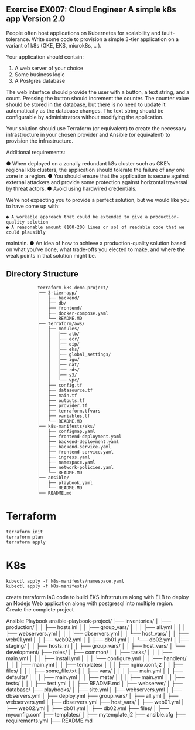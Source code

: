 Exercise EX007: Cloud Engineer
A simple k8s app
Version 2.0
---


People often host applications on Kubernetes for scalability and fault-tolerance. Write some
code to provision a simple 3-tier application on a variant of k8s (GKE, EKS, microk8s, .. ).

Your application should contain:
1. A web server of your choice
2. Some business logic
3. A Postgres database


The web interface should provide the user with a button, a text string, and a count. Pressing
the button should increment the counter. The counter value should be stored in the
database, but there is no need to update it automatically as the database changes. The text
string should be configurable by administrators without modifying the application.


Your solution should use Terraform (or equivalent) to create the necessary infrastructure in
your chosen provider and Ansible (or equivalent) to provision the infrastructure.

Additional requirements:

● When deployed on a zonally redundant k8s cluster such as GKE’s regional k8s
clusters, the application should tolerate the failure of any one zone in a region.
● You should ensure that the application is secure against external attackers and
provide some protection against horizontal traversal by threat actors.
● Avoid using hardwired credentials.


We’re not expecting you to provide a perfect solution, but we would like you to have come up
with:

    ● A workable approach that could be extended to give a production-quality solution
    ● A reasonable amount (100-200 lines or so) of readable code that we could plausibly
maintain.
    ● An idea of how to achieve a production-quality solution based on what you’ve done,
what trade-offs you elected to make, and where the weak points in that solution might
be.
## Directory Structure



                terraform-k8s-demo-project/
                ├── 3-tier-app/
                │   ├── backend/
                │   ├── db/
                │   ├── frontend/
                │   ├── docker-compose.yaml
                │   └── README.MD
                ├── terraform/aws/
                │   ├── modules/
                │   │   ├── alb/
                │   │   ├── ecr/
                │   │   ├── eip/
                │   │   ├── eks/
                │   │   ├── global_settings/
                │   │   ├── igw/
                │   │   ├── nat/
                │   │   ├── rds/
                │   │   ├── s3/
                │   │   └── vpc/
                │   ├── config.tf
                │   ├── datasource.tf
                │   ├── main.tf
                │   ├── outputs.tf
                │   ├── provider.tf
                │   ├── terraform.tfvars
                │   ├── variables.tf
                │   └── README.MD
                ├── k8s-manifests/eks/
                │   ├── configmap.yaml
                │   ├── frontend-deployment.yaml
                │   ├── backend-deployment.yaml
                │   ├── backend-service.yaml
                │   ├── frontend-service.yaml
                │   ├── ingress.yaml
                │   ├── namespace.yaml
                │   ├── network-policies.yaml
                │   └── README.MD
                ├── ansible/
                │   ├── playbook.yaml
                │   └── README.MD
                └── README.md

# Terraform
    terraform init
    terraform plan
    terraform apply

# K8s
    kubectl apply -f k8s-manifests/namespace.yaml
    kubectl apply -f k8s-manifests/


create  terraform IaC code to build EKS infrstruture along with ELB to deploy  an Nodejs Web application along with postgresql into multiple region. Create the complete project

Ansible Playbook
ansible-playbook-project/
├── inventories/
│   ├── production/
│   │   ├── hosts.ini
│   │   ├── group_vars/
│   │   │   ├── all.yml
│   │   │   ├── webservers.yml
│   │   │   └── dbservers.yml
│   │   └── host_vars/
│   │       ├── web01.yml
│   │       ├── web02.yml
│   │       ├── db01.yml
│   │       └── db02.yml
│   ├── staging/
│   │   ├── hosts.ini
│   │   ├── group_vars/
│   │   ├── host_vars/
│   └── development/
├── roles/
│   ├── common/
│   │   ├── tasks/
│   │   │   ├── main.yml
│   │   │   ├── install.yml
│   │   │   └── configure.yml
│   │   ├── handlers/
│   │   │   ├── main.yml
│   │   ├── templates/
│   │   │   ├── nginx.conf.j2
│   │   ├── files/
│   │   │   ├── some_file.txt
│   │   ├── vars/
│   │   │   ├── main.yml
│   │   ├── defaults/
│   │   │   ├── main.yml
│   │   ├── meta/
│   │   │   ├── main.yml
│   │   ├── tests/
│   │   │   ├── test.yml
│   │   ├── README.md
│   ├── webserver/
│   ├── database/
├── playbooks/
│   ├── site.yml
│   ├── webservers.yml
│   ├── dbservers.yml
│   ├── deploy.yml
├── group_vars/
│   ├── all.yml
│   ├── webservers.yml
│   ├── dbservers.yml
├── host_vars/
│   ├── web01.yml
│   ├── web02.yml
│   ├── db01.yml
│   ├── db02.yml
├── files/
│   ├── myconfig.conf
├── templates/
│   ├── mytemplate.j2
├── ansible.cfg
├── requirements.yml
├── README.md
